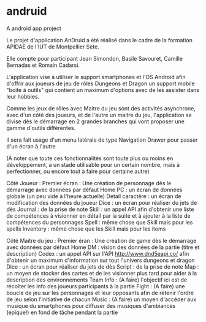 # andruid
A android app project

Le projet d'application AnDruid a été réalisé dans le cadre de la formation APIDAE de l'IUT de Montpellier Sète.

Elle compte pour participant Jean Simondon, Basile Savouret, Camille Bernadas et Romain Cadarsi.

L'application vise à utiliser le support smartphones et l'OS Android afin d'offrir aux joueurs de jeu de rôles Dungeons et Dragon un support mobile "boite à outils" qui contient un maximum d'options avec de les assister dans leur hobbies.

Comme les jeux de rôles avec Maitre du jeu sont des activités asynchrone, avec d'un côté des joueurs, et de l'autre un maitre du jeu, l'application se divise dès le démarrage en 2 grandes branches qui vont proposer une gamme d'outils différentes.

Il sera fait usage d'un menu latérale de type Navigation Drawer pour passer d'un écran à l'autre

(À noter que toute ces fonctionnalités sont toute plus ou moins en développement, à un stade utilisable pour un certain nombre, mais à perfectionner, ou encore tout à faire pour certaine autre)

Côté Joueur :
  Premier écran : Une création de personnage dès le démarrage avec données par défaut
      Home PC : un écran de données globale (un peu vide à l'heure actuelle)
      Detail caractère : un écran de modification des données du joueur
      Dice : un écran pour réaliser du jets de dès
      Journal : de la prise de note
      Skill : un appel API afin d'obtenir une liste de compétences à visionner en détail par la suite et à ajouter à la liste de compétences du personnages
      Spell : même chose que Skill mais pour les spells
      Inventory : même chose que les Skill mais pour les items


Côté Maitre du jeu :
  Premier éran : Une création de game dès le démarrage avec données par défaut
      Home DM : vision des données de la partie (titre et description)
      Codex : un appel API sur l'API http://www.dnd5eapi.co/ afin d'obtenir un maximum d'information sur tout l'univers dungeons et dragon
      Dice : un écran pour réaliser du jets de dès
      Script : de la prise de note
      Map : un moyen de stocker des cartes et de les visionner plus tard pour aider à la description des environnements
      Team Info : (A faire) l'objectif ici est de récolter les info des joueurs participants à la partie
      Fight : (A faire) une boucle de jeu sur les personnages et leur opposants afin de retenir l'ordre de jeu selon l'initiative de chacun
      Music : (A faire) un moyen d'accéder aux musique du smartphones pour diffuser des musiques d'ambiances (épique!) en fond de tâche pendant la partie
     
     
     

